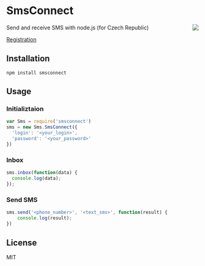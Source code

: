 SmsConnect
==========

<img align="right" src="http://www.smsbrana.cz/images/logo.png">

Send and receive SMS with node.js (for Czech Republic)

[Registration](http://www.smsbrana.cz/registrace.html)

## Installation

	npm install smsconnect

## Usage

### Initializtaion

```javascript
var Sms = require('smsconnect')
sms = new Sms.SmsConnect({
  'login': '<your_login>',
  'password': '<your_password>'
})
```

### Inbox

```javascript
sms.inbox(function(data) {
  console.log(data);
});
```

### Send SMS

```javascript
sms.send('<phone_number>', '<text_sms>', function(result) {
	console.log(result);
})
```

## License

  MIT
